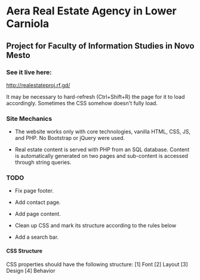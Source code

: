 # Aera Real Estate Agency in Lower Carniola

## Project for Faculty of Information Studies in Novo Mesto

### See it live here:

<http://realestateproj.rf.gd/>

It may be necessary to hard-refresh (Ctrl+Shift+R) the page for it to load accordingly. Sometimes the CSS somehow doesn't fully load.

### Site Mechanics

- The website works only with core technologies, vanilla HTML, CSS, JS, and PHP. No Bootstrap or jQuery were used.

- Real estate content is served with PHP from an SQL database. Content is automatically generated on two pages and sub-content is accessed through string queries.

### TODO

- Fix page footer.

- Add contact page.

- Add page content.

- Clean up CSS and mark its structure according to the rules below

- Add a search bar.

#### **CSS Structure**

CSS properties should have the following structure:
[1] Font
[2] Layout
[3] Design
[4] Behavior
